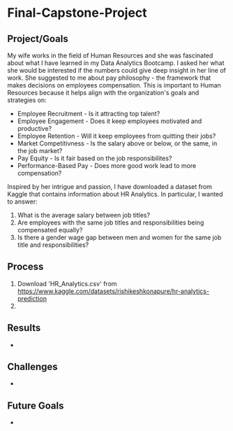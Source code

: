 # Final-Capstone-Project

## Project/Goals
My wife works in the field of Human Resources and she was fascinated about what I have learned in my Data Analytics Bootcamp.  I asked her what she would be interested if the numbers could give deep insight in her line of work.  She suggested to me about pay philosophy - the framework that makes decisions on employees compensation.  This is important to Human Resources because it helps align with the organization's goals and strategies on:
- Employee Recruitment - Is it attracting top talent?
- Employee Engagement - Does it keep employees motivated and productive?
- Employee Retention - Will it keep employees from quitting their jobs?
- Market Competitivness - Is the salary above or below, or the same, in the job market?
- Pay Equity - Is it fair based on the job responsibilites?
- Performance-Based Pay - Does more good work lead to more compensation?

Inspired by her intrigue and passion, I have downloaded a dataset from Kaggle that contains information about HR Analytics.  In particular, I wanted to answer:

1. What is the average salary between job titles?
2. Are employees with the same job titles and responsibilities being compensated equally?
3. Is there a gender wage gap between men and women for the same job title and responsibilities?

## Process

1. Download 'HR_Analytics.csv' from https://www.kaggle.com/datasets/rishikeshkonapure/hr-analytics-prediction
2. 

## Results

- 

## Challenges 

- 

## Future Goals

- 


